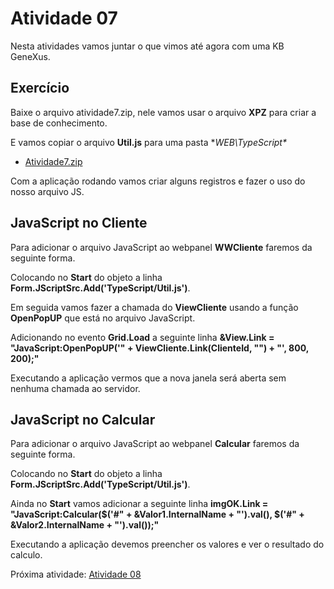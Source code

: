 # Atividade 07

Nesta atividades vamos juntar o que vimos até agora com uma KB GeneXus.

## Exercício

Baixe o arquivo atividade7.zip, nele vamos usar o arquivo **XPZ** para criar a base de conhecimento.

E vamos copiar o arquivo **Util.js** para uma pasta **WEB\TypeScript\**

- [Atividade7.zip](https://github.com/3g2ld1n0/HandsOn-GeneXus-JavaScript/blob/master/Arquivos/Atividade07.zip)

Com a aplicação rodando vamos criar alguns registros e fazer o uso do nosso arquivo JS.

## JavaScript no Cliente

Para adicionar o arquivo JavaScript ao webpanel **WWCliente** faremos da seguinte forma.

Colocando no **Start** do objeto a linha **Form.JScriptSrc.Add('TypeScript/Util.js')**.

Em seguida vamos fazer a chamada do **ViewCliente** usando a função **OpenPopUP** que está no arquivo JavaScript.

Adicionando no evento **Grid.Load** a seguinte linha **&View.Link = "JavaScript:OpenPopUP('" + ViewCliente.Link(ClienteId, "") + "', 800, 200);"**

Executando a aplicação vermos que a nova janela será aberta sem nenhuma chamada ao servidor.

## JavaScript no Calcular

Para adicionar o arquivo JavaScript ao webpanel **Calcular** faremos da seguinte forma.

Colocando no **Start** do objeto a linha **Form.JScriptSrc.Add('TypeScript/Util.js')**.

Ainda no **Start** vamos adicionar a seguinte linha **imgOK.Link = "JavaScript:Calcular($('#" + &Valor1.InternalName + "').val(), $('#" + &Valor2.InternalName + "').val());"**

Executando a aplicação devemos preencher os valores e ver o resultado do calculo.

Próxima atividade: [Atividade 08](ATIVIDADE08.md)